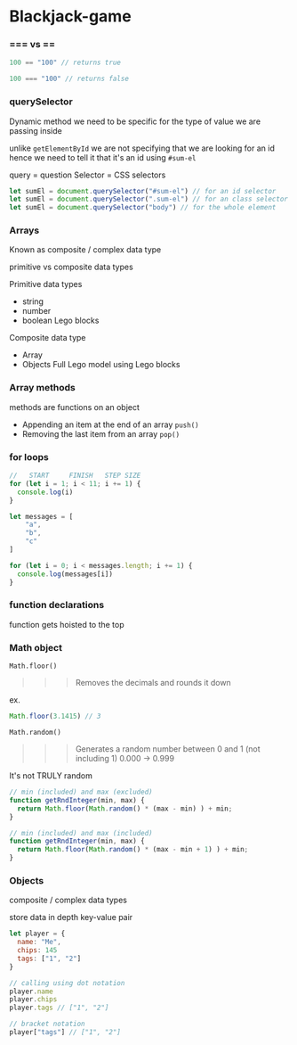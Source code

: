 # Blackjack-game

### === vs ==

``` javascript
100 == "100" // returns true

100 === "100" // returns false
```

### querySelector
Dynamic method
we need to be specific for the type of value we are passing inside

unlike `getElementById` we are not specifying that we are looking for an id hence we need to tell it that it's an id using `#sum-el`

query = question
Selector = CSS selectors

``` javascript
let sumEl = document.querySelector("#sum-el") // for an id selector
let sumEl = document.querySelector(".sum-el") // for an class selector
let sumEl = document.querySelector("body") // for the whole element
```

### Arrays
Known as composite / complex data type

primitive vs composite data types

Primitive data types
- string
- number
- boolean
Lego blocks

Composite data type
- Array
- Objects
Full Lego model using Lego blocks

### Array methods

methods are functions on an object

- Appending an item at the end of an array `push()`
- Removing the last item from an array `pop()`

### for loops

``` javascript
//   START     FINISH   STEP SIZE
for (let i = 1; i < 11; i += 1) {
  console.log(i)
}
```

``` javascript
let messages = [
    "a",
    "b",
    "c"
]

for (let i = 0; i < messages.length; i += 1) {
  console.log(messages[i])
}
```

### function declarations

function gets hoisted to the top

### Math object

`Math.floor()`
>>> Removes the decimals and rounds it down

ex.
``` javascript
Math.floor(3.1415) // 3
```

`Math.random()`
>>> Generates a random number between 0 and 1 (not including 1) 0.000 -> 0.999

It's not TRULY random

``` Javascript
// min (included) and max (excluded)
function getRndInteger(min, max) {
  return Math.floor(Math.random() * (max - min) ) + min;
}

// min (included) and max (included)
function getRndInteger(min, max) {
  return Math.floor(Math.random() * (max - min + 1) ) + min;
}
```

### Objects

composite / complex data types

store data in depth
key-value pair

``` javascript
let player = {
  name: "Me",
  chips: 145
  tags: ["1", "2"]
}

// calling using dot notation
player.name
player.chips
player.tags // ["1", "2"]

// bracket notation
player["tags"] // ["1", "2"]
```
